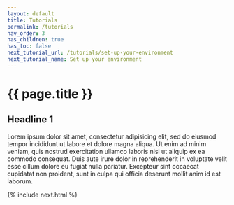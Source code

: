 ```yaml
---
layout: default
title: Tutorials
permalink: /tutorials
nav_order: 3
has_children: true
has_toc: false
next_tutorial_url: /tutorials/set-up-your-environment
next_tutorial_name: Set up your environment
---
```


# {{ page.title }}

## Headline 1

Lorem ipsum dolor sit amet, consectetur adipisicing elit, sed do eiusmod tempor incididunt ut labore et dolore magna aliqua. Ut enim ad minim veniam, quis nostrud exercitation ullamco laboris nisi ut aliquip ex ea commodo consequat. Duis aute irure dolor in reprehenderit in voluptate velit esse cillum dolore eu fugiat nulla pariatur. Excepteur sint occaecat cupidatat non proident, sunt in culpa qui officia deserunt mollit anim id est laborum.

{% include next.html %}
